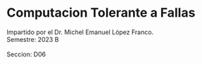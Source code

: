 # Computacion Tolerante a Fallas
Impartido por el Dr. Michel Emanuel López Franco.<br/>
Semestre: 2023 B<br/><br/>
Seccion: D06
